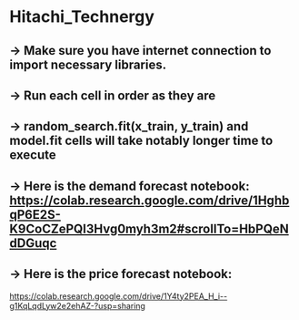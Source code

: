 # Hitachi_Technergy
## -> Make sure you have internet connection to import necessary libraries.
## -> Run each cell in order as they are
## -> random_search.fit(x_train, y_train) and model.fit cells will take notably longer time to execute
## -> Here is the demand forecast notebook: https://colab.research.google.com/drive/1HghbqP6E2S-K9CoCZePQI3Hvg0myh3m2#scrollTo=HbPQeNdDGuqc
## -> Here is the price forecast notebook:
https://colab.research.google.com/drive/1Y4ty2PEA_H_i--g1KqLqdLyw2e2ehAZ-?usp=sharing
